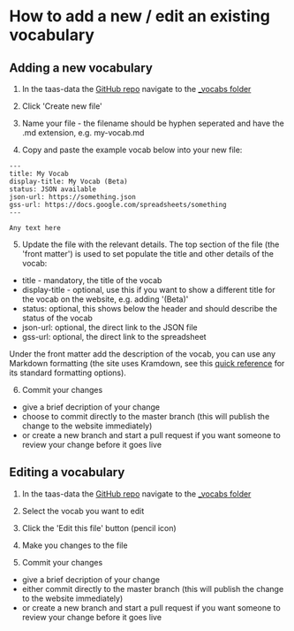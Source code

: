 # How to add a new / edit an existing vocabulary

## Adding a new vocabulary

1. In the taas-data the [GitHub repo](https://github.com/UN-OCHA/taas-data) navigate to the [_vocabs folder](https://github.com/UN-OCHA/taas-data/tree/master/_vocabs)

2. Click 'Create new file'

3. Name your file - the filename should be hyphen seperated and have the .md extension, e.g. my-vocab.md

4. Copy and paste the example vocab below into your new file:

```
---
title: My Vocab
display-title: My Vocab (Beta)
status: JSON available
json-url: https://something.json
gss-url: https://docs.google.com/spreadsheets/something
---

Any text here
```

5. Update the file with the relevant details. The top section of the file (the 'front matter') is used to set populate the title and other details of the vocab:
* title - mandatory, the title of the vocab
* display-title - optional, use this if you want to show a different title for the vocab on the website, e.g. adding '(Beta)'
* status: optional, this shows below the header and should describe the status of the vocab
* json-url: optional, the direct link to the JSON file
* gss-url: optional, the direct link to the spreadsheet

Under the front matter add the description of the vocab, you can use any Markdown formatting (the site uses Kramdown, see this [quick reference](https://kramdown.gettalong.org/quickref.html) for its standard formatting options).

6. Commit your changes 
* give a brief decription of your change
* choose to commit directly to the master branch (this will publish the change to the website immediately)
* or create a new branch and start a pull request if you want someone to review your change before it goes live

## Editing a vocabulary

1. In the taas-data the [GitHub repo](https://github.com/UN-OCHA/taas-data) navigate to the [_vocabs folder](https://github.com/UN-OCHA/taas-data/tree/master/_vocabs)

2. Select the vocab you want to edit

3. Click the 'Edit this file' button (pencil icon)

4. Make you changes to the file

5. Commit your changes
* give a brief decription of your change
* either commit directly to the master branch (this will publish the change to the website immediately)
* or create a new branch and start a pull request if you want someone to review your change before it goes live
